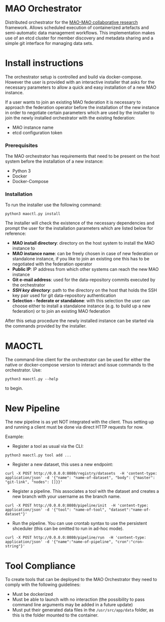 # MAO Orchestrator

Distributed orchestrator for the [MAO-MAO collaborative research](https://mao-mao-research.github.io/) framework. Allows scheduled execution of containerized artefacts and semi-automatic data management workflows.
This implementation makes use of an etcd cluster for member discovery and metadata sharing and a simple git interface for managing data sets.

# Install instructions

The orchestrator setup is controlled and build via docker-compose. However the user is provided with an interactive installer that asks for the necessary parameters to allow a quick and easy installation of a new MAO instance.

If a user wants to join an existing MAO federation it is necessary to approach the federation operator before the installation of the new instance in order to negotiate certain parameters which are used by the installer to join the newly installed orchestrator with the existing federation:
- MAO instance name
- etcd configuration token

### Prerequisites

The MAO orchestrator has requirements that need to be present on the host system before the installation of a new instance:
- Python 3
- Docker
- Docker-Compose

### Installation

To run the installer use the following command:

```
python3 maoctl.py install
```

The installer will check the existence of the necessary dependencies and prompt the user for the installation parameters which are listed below for reference:
- **MAO install directory**: directory on the host system to install the MAO instance to
- **MAO instance name**: can be freely chosen in case of new federation or standalone instance, if you like to join an existing one this has to be negotiated with the federation operator
- **Public IP**: IP address from which other systems can reach the new MAO instance
- **Git e-mail address**: used for the data-repository commits executed by the orchestrator
- ***SSH key directory***: path to the directory on the host that holds the SSH key pair used for git data-repository authentication
- **Selection - federate or standalone**: with this selection the user can choose either to install a standalone instance (e.g. to build up a new federation) or to join an existing MAO federation

After this setup procedure the newly installed instance can be started via the commands provided by the installer.

# MAOCTL

The command-line client for the orchestrator can be used for either the native or docker-compose version to interact and issue commands to the orchestrator.
Use:
```
python3 maoctl.py --help
```
to begin.

# New Pipeline

The new pipeline is as yet NOT integrated with the client. Thus setting up and running a client must be done via direct HTTP requests for now.

Example:

- Register a tool as usual via the CLI:
```
python3 maoctl.py tool add ...
```
- Register a new dataset, this uses a new endpoint:
```
curl -X POST http://0.0.0.0:8080/registry/datasets  -H 'content-type: application/json' -d '{"name": "name-of-dataset", "body": {"master": "git-link", "nodes": []}}'
```
- Register a pipeline. This associates a tool with the dataset and creates a new branch with your username as the branch name.
```
curl -X POST http://0.0.0.0:8080/pipeline/init  -H 'content-type: application/json' -d '{"tool": "name-of-tool", "dataset":"name-of-dataset"}'
```

- Run the pipeline. You can use crontab syntax to use the persistent shceduler (this can be omitted to run in ad-hoc mode).
```
curl -X POST http://0.0.0.0:8080/pipeline/run  -H 'content-type: application/json' -d '{"name":"name-of-pipeline", "cron":"cron-string"}'
```

# Tool Compliance
To create tools that can be deployed to the MAO Orchestrator they need to comply with the following guidelines:
- Must be dockerized
- Must be able to launch with no interaction (the possibility to pass command line arguments may be added in a future update)
- Must put their generated data files in the `/usr/src/app/data` folder, as this is the folder mounted to the container.
